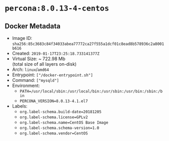 # `percona:8.0.13-4-centos`

## Docker Metadata

- Image ID: `sha256:85c3683c84f34033abea77772ca27f555a1dcf01c8ead8b578936c2a8001b616`
- Created: `2019-01-17T23:25:18.733141377Z`
- Virtual Size: ~ 722.98 Mb  
  (total size of all layers on-disk)
- Arch: `linux`/`amd64`
- Entrypoint: `["/docker-entrypoint.sh"]`
- Command: `["mysqld"]`
- Environment:
  - `PATH=/usr/local/sbin:/usr/local/bin:/usr/sbin:/usr/bin:/sbin:/bin`
  - `PERCONA_VERSION=8.0.13-4.1.el7`
- Labels:
  - `org.label-schema.build-date=20181205`
  - `org.label-schema.license=GPLv2`
  - `org.label-schema.name=CentOS Base Image`
  - `org.label-schema.schema-version=1.0`
  - `org.label-schema.vendor=CentOS`
